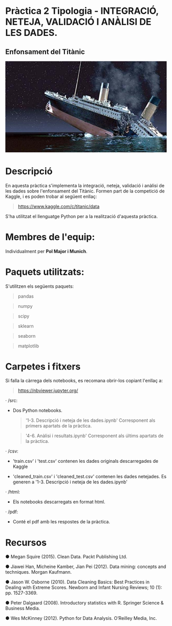 # Pràctica 2 Tipologia - INTEGRACIÓ, NETEJA, VALIDACIÓ I ANÀLISI DE LES DADES. 

## Enfonsament del Titànic
![alt text](https://github.com/polmajor/pr2anic/blob/master/titanic.jpg)

# Descripció
En aquesta pràctica s'implementa la integració, neteja, validació i anàlisi de les dades sobre l'enfonsament del Titànic. Formen part de la competició de Kaggle, i es poden trobar al següent enllaç:

> https://www.kaggle.com/c/titanic/data

S'ha utilitzat el llenguatge Python per a la realització d'aquesta pràctica.

# Membres de l'equip:
Individualment per **Pol Major i Munich**.

# Paquets utilitzats:
S'utilitzen els següents paquets:

> pandas

> numpy

> scipy

> sklearn

> seaborn

> matplotlib

# Carpetes i fitxers

Si falla la càrrega dels notebooks, es recomana obrir-los copiant l'enllaç a:

> https://nbviewer.jupyter.org/

· /src:

  - Dos Python notebooks. 
  
    > '1-3. Descripció i neteja de les dades.ipynb' Corresponent als primers apartats de la pràctica.
    
    > '4-6. Anàlisi i resultats.ipynb' Corresponent als últims apartats de la pràctica.
  
· /csv:

  - 'train.csv' i 'test.csv' contenen les dades originals descarregades de Kaggle
  
  - 'cleaned_train.csv' i 'cleaned_test.csv' contenen les dades netejades. Es generen a '1-3. Descripció i neteja de les dades.ipynb'
  
· /html:

  - Els notebooks descarregats en format html.

· /pdf:
  
  - Conté el pdf amb les respostes de la pràctica.
  

# Recursos

● Megan Squire (2015). Clean Data. Packt Publishing Ltd.

● Jiawei Han, Micheine Kamber, Jian Pei (2012). Data mining: concepts and techniques. Morgan Kaufmann.

● Jason W. Osborne (2010). Data Cleaning Basics: Best Practices in Dealing with Extreme Scores. Newborn and Infant Nursing Reviews; 10 (1): pp. 1527-3369.

● Peter Dalgaard (2008). Introductory statistics with R. Springer Science & Business
Media.

● Wes McKinney (2012). Python for Data Analysis. O’Reilley Media, Inc.
